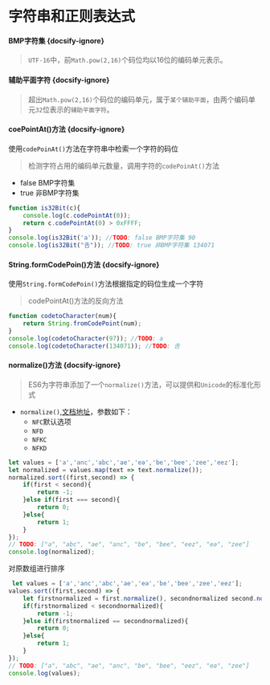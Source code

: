 # 字符串和正则表达式

#### BMP字符集 {docsify-ignore}

> `UTF-16`中，前`Math.pow(2,16)`个码位均以16位的编码单元表示。

#### 辅助平面字符 {docsify-ignore}

> 超出`Math.pow(2,16)`个码位的编码单元，属于`某个辅助平面`，由两个编码单元`32`位表示的`辅助平面字符`。

#### coePointAt()方法 {docsify-ignore}

使用`codePoinAt()`方法在字符串中检索一个字符的码位

> 检测字符占用的编码单元数量，调用字符的`codePoinAt()`方法

* false BMP字符集 
* true 非BMP字符集 

```javascript
function is32Bit(c){
    console.log(c.codePointAt(0));
    return c.codePointAt(0) > 0xFFFF;
}
console.log(is32Bit('a')); //TODO: false BMP字符集 90
console.log(is32Bit("𠮷")); //TODO: true 非BMP字符集 134071
```

#### String.formCodePoin()方法 {docsify-ignore}

使用`String.formCodePoin()`方法根据指定的码位生成一个字符

> codePointAt()方法的反向方法

```javascript
function codetoCharacter(num){
    return String.fromCodePoint(num);
}
console.log(codetoCharacter(97)); //TODO: a
console.log(codetoCharacter(134071)); //TODO: 𠮷
```

#### normalize()方法  {docsify-ignore}

> ES6为字符串添加了一个`normalize()`方法，可以提供和`Unicode`的标准化形式

* `normalize()`,[文档地址](https://developer.mozilla.org/zh-CN/docs/Web/JavaScript/Reference/Global_Objects/String/normalize)，参数如下：
    * `NFC`默认选项
    * `NFD`
    * `NFKC`
    * `NFKD`

```javascript
let values = ['a','anc','abc','ae','eə','be','bee','zee','eez'];
let normalized = values.map(text => text.normalize());
normalized.sort((first,second) => {
    if(first < second){
        return -1;
    }else if(first === second){
        return 0;
    }else{
        return 1;
    }
});
// TODO: ["a", "abc", "ae", "anc", "be", "bee", "eez", "eə", "zee"]
console.log(normalized);
```

对原数组进行排序

```javascript
 let values = ['a','anc','abc','ae','eə','be','bee','zee','eez'];
values.sort((first,second) => {
    let firstnormalized = first.normalize(), secondnormalized second.normalize();
    if(firstnormalized < secondnormalized){
        return -1;
    }else if(firstnormalized == secondnormalized){
        return 0;
    }else{
        return 1;
    }
});
// TODO: ["a", "abc", "ae", "anc", "be", "bee", "eez", "eə", "zee"]
console.log(values);
```
